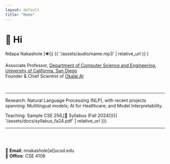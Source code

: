 ```yaml
---
layout: default
title: "Home"
---
```


# 👋 Hi

Ndapa Nakashole
[🔊]( {{ '/assets/audio/name.mp3' | relative_url }} )

Associate Professor,  [Department of Computer Science and Engineering](https://cse.ucsd.edu/), [University of California, San Diego](https://cse.ucsd.edu/) <br>
Founder & Chief Scientist of [Okalai AI](https://okalai.org)

<br>

---

Research: Natural Language Processing (NLP), with recent projects spanning: Multilingual models; AI for Healthcare; and Model Interpretability.
<br>

Teaching: Sample CSE 256,[📄 Syllabus (Fall 2024)]({{ '/assets/docs/syllabus_fa24.pdf' | relative_url }})


---

<br><br>



📧 **Email**: nnakashole[at]ucsd.edu  
🏢 **Office**: CSE 4108


